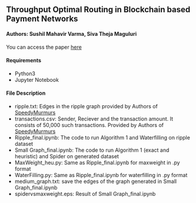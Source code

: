 ## Throughput Optimal Routing in Blockchain based Payment Networks

#### Authors: Sushil Mahavir Varma, Siva Theja Maguluri

You can access the paper [here](https://arxiv.org/abs/2001.05299)

#### Requirements
- Python3
- Jupyter Notebook

#### File Description

- ripple.txt: Edges in the ripple graph provided by Authors of [SpeedyMurmurs](https://crysp.uwaterloo.ca/software/speedymurmurs/)
- transactions.csv: Sender, Reciever and the transaction amount. It consists of 50,000 such transactions. Provided by Authors of [SpeedyMurmurs](https://crysp.uwaterloo.ca/software/speedymurmurs/)
- Ripple_final.ipynb: The code to run Algorithm 1 and Waterfilling on ripple dataset
- Small Graph_final.ipynb: The code to run Algorithm 1 (exact and heuristic) and Spider on generated dataset
- MaxWeight_heu.py: Same as Ripple_final.ipynb for maxweight in .py format
- WaterFilling.py: Same as Ripple_final.ipynb for waterfilling in .py format
- medium_graph.txt: save the edges of the graph generated in Small Graph_final.ipynb
- spidervsmaxweight.eps: Result of Small Graph_final.ipynb



